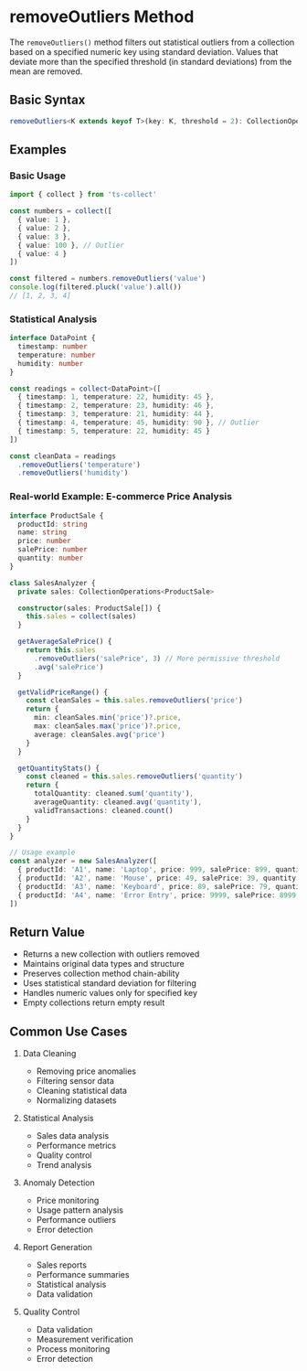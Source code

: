# removeOutliers Method

The `removeOutliers()` method filters out statistical outliers from a collection based on a specified numeric key using standard deviation. Values that deviate more than the specified threshold (in standard deviations) from the mean are removed.

## Basic Syntax

```typescript
removeOutliers<K extends keyof T>(key: K, threshold = 2): CollectionOperations<T>
```

## Examples

### Basic Usage

```typescript
import { collect } from 'ts-collect'

const numbers = collect([
  { value: 1 },
  { value: 2 },
  { value: 3 },
  { value: 100 }, // Outlier
  { value: 4 }
])

const filtered = numbers.removeOutliers('value')
console.log(filtered.pluck('value').all())
// [1, 2, 3, 4]
```

### Statistical Analysis

```typescript
interface DataPoint {
  timestamp: number
  temperature: number
  humidity: number
}

const readings = collect<DataPoint>([
  { timestamp: 1, temperature: 22, humidity: 45 },
  { timestamp: 2, temperature: 23, humidity: 46 },
  { timestamp: 3, temperature: 21, humidity: 44 },
  { timestamp: 4, temperature: 45, humidity: 90 }, // Outlier
  { timestamp: 5, temperature: 22, humidity: 45 }
])

const cleanData = readings
  .removeOutliers('temperature')
  .removeOutliers('humidity')
```

### Real-world Example: E-commerce Price Analysis

```typescript
interface ProductSale {
  productId: string
  name: string
  price: number
  salePrice: number
  quantity: number
}

class SalesAnalyzer {
  private sales: CollectionOperations<ProductSale>

  constructor(sales: ProductSale[]) {
    this.sales = collect(sales)
  }

  getAverageSalePrice() {
    return this.sales
      .removeOutliers('salePrice', 3) // More permissive threshold
      .avg('salePrice')
  }

  getValidPriceRange() {
    const cleanSales = this.sales.removeOutliers('price')
    return {
      min: cleanSales.min('price')?.price,
      max: cleanSales.max('price')?.price,
      average: cleanSales.avg('price')
    }
  }

  getQuantityStats() {
    const cleaned = this.sales.removeOutliers('quantity')
    return {
      totalQuantity: cleaned.sum('quantity'),
      averageQuantity: cleaned.avg('quantity'),
      validTransactions: cleaned.count()
    }
  }
}

// Usage example
const analyzer = new SalesAnalyzer([
  { productId: 'A1', name: 'Laptop', price: 999, salePrice: 899, quantity: 1 },
  { productId: 'A2', name: 'Mouse', price: 49, salePrice: 39, quantity: 2 },
  { productId: 'A3', name: 'Keyboard', price: 89, salePrice: 79, quantity: 1 },
  { productId: 'A4', name: 'Error Entry', price: 9999, salePrice: 8999, quantity: 100 }, // Outlier
])
```

## Return Value

- Returns a new collection with outliers removed
- Maintains original data types and structure
- Preserves collection method chain-ability
- Uses statistical standard deviation for filtering
- Handles numeric values only for specified key
- Empty collections return empty result

## Common Use Cases

1. Data Cleaning
   - Removing price anomalies
   - Filtering sensor data
   - Cleaning statistical data
   - Normalizing datasets

2. Statistical Analysis
   - Sales data analysis
   - Performance metrics
   - Quality control
   - Trend analysis

3. Anomaly Detection
   - Price monitoring
   - Usage pattern analysis
   - Performance outliers
   - Error detection

4. Report Generation
   - Sales reports
   - Performance summaries
   - Statistical analysis
   - Data validation

5. Quality Control
   - Data validation
   - Measurement verification
   - Process monitoring
   - Error detection
